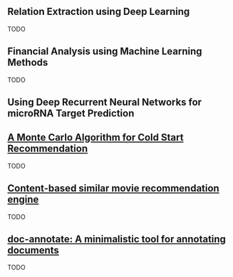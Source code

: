 ## Relation Extraction using Deep Learning
TODO

## Financial Analysis using Machine Learning Methods
TODO

## Using Deep Recurrent Neural Networks for microRNA Target Prediction

## [A Monte Carlo Algorithm for Cold Start Recommendation](https://github.com/dorukkilitcioglu/boun_cmpe548_project)
TODO

## [Content-based similar movie recommendation engine](https://github.com/dorukkilitcioglu/cbf-movie-similarity)
TODO

## [doc-annotate: A minimalistic tool for annotating documents](https://github.com/dorukkilitcioglu/doc-annotate)
TODO